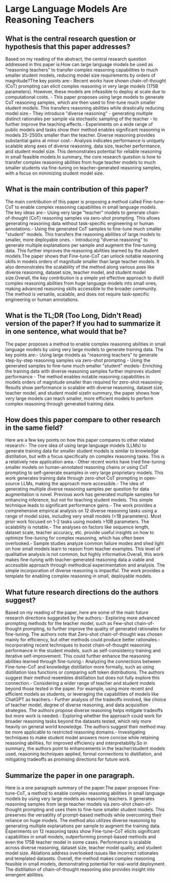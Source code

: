 # Large Language Models Are Reasoning Teachers

## What is the central research question or hypothesis that this paper addresses?

Based on my reading of the abstract, the central research question addressed in this paper is:How can large language models be used as "reasoning teachers" to transfer complex reasoning capabilities to much smaller student models, reducing model size requirements by orders of magnitude?The key points are:- Recent works have shown chain-of-thought (CoT) prompting can elicit complex reasoning in very large models (175B parameters). However, these models are infeasible to deploy at scale due to computational costs. - This paper proposes using large models to generate CoT reasoning samples, which are then used to fine-tune much smaller student models. This transfers reasoning abilities while drastically reducing model size.- They introduce "diverse reasoning" - generating multiple distinct rationales per sample via stochastic sampling of the teacher - to further improve the teaching effects.- Experiments on a wide range of public models and tasks show their method enables significant reasoning in models 25-2500x smaller than the teacher. Diverse reasoning provides substantial gains at minor cost.- Analysis indicates performance is uniquely scalable along axes of diverse reasoning, data size, teacher performance, and student model size. This demonstrates potential for reliable reasoning in small feasible models.In summary, the core research question is how to transfer complex reasoning abilities from huge teacher models to much smaller students via fine-tuning on teacher-generated reasoning samples, with a focus on minimizing student model size.


## What is the main contribution of this paper?

The main contribution of this paper is proposing a method called Fine-tune-CoT to enable complex reasoning capabilities in small language models. The key ideas are:- Using very large "teacher" models to generate chain-of-thought (CoT) reasoning samples via zero-shot prompting. This allows generating reasoning data without task-specific engineering or human annotations.- Using the generated CoT samples to fine-tune much smaller "student" models. This transfers the reasoning abilities of large models to smaller, more deployable ones. - Introducing "diverse reasoning" to generate multiple explanations per sample and augment the fine-tuning data. This further improves the reasoning abilities learned by the student models.The paper shows that Fine-tune-CoT can unlock notable reasoning skills in models orders of magnitude smaller than large teacher models. It also demonstrates the scalability of the method along various axes like diverse reasoning, dataset size, teacher model, and student model size.Overall, the key contribution is a simple yet effective approach to distill complex reasoning abilities from huge language models into small ones, making advanced reasoning skills accessible to the broader community. The method is versatile, scalable, and does not require task-specific engineering or human annotations.


## What is the TL;DR (Too Long, Didn't Read) version of the paper? If you had to summarize it in one sentence, what would that be?

The paper proposes a method to enable complex reasoning abilities in small language models by using very large models to generate training data. The key points are:- Using large models as "reasoning teachers" to generate step-by-step reasoning samples via zero-shot prompting - Using the generated samples to fine-tune much smaller "student" models- Enriching the training data with diverse reasoning samples further improves student performance - The method enables notable reasoning capabilities in models orders of magnitude smaller than required for zero-shot reasoning- Results show performance is scalable with diverse reasoning, dataset size, teacher model, and student model sizeIn summary, the paper shows how very large models can teach smaller, more efficient models to perform complex reasoning through generated training data.


## How does this paper compare to other research in the same field?

Here are a few key points on how this paper compares to other related research:- The core idea of using large language models (LLMs) to generate training data for smaller student models is similar to knowledge distillation, but with a focus specifically on complex reasoning tasks. This is a relatively new application area.- Other recent works have tried fine-tuning smaller models on human-annotated reasoning chains or using CoT prompting to self-generate examples in very large proprietary models. This work generates training data through zero-shot CoT prompting in open-source LLMs, making the approach more accessible.- The idea of generating multiple diverse reasoning samples per question for data augmentation is novel. Previous work has generated multiple samples for enhancing inference, but not for teaching student models. This simple technique leads to significant performance gains.- The work provides a comprehensive empirical analysis on 12 diverse reasoning tasks using a range of model sizes, including very small models (<1B parameters). Most prior work focused on 1-2 tasks using models >10B parameters. The scalability is notable.- The analyses on factors like sequence length, dataset scale, teacher accuracy, etc. provide useful insights on how to optimize fine-tuning for complex reasoning, which has often been overlooked.- Sample studies analyze common failure modes and shed light on how small models learn to reason from teacher examples. This level of qualitative analysis is not common, but highly informative.Overall, this work makes fine-tuning with teacher-generated reasoning data a viable and accessible approach through methodical experimentation and analysis. The simple incorporation of diverse reasoning is impactful. The work provides a template for enabling complex reasoning in small, deployable models.


## What future research directions do the authors suggest?

Based on my reading of the paper, here are some of the main future research directions suggested by the authors:- Exploring more advanced prompting methods for the teacher model, such as Few-shot chain-of-thought prompting, to further improve the quality of generated rationales for fine-tuning. The authors note that Zero-shot chain-of-thought was chosen mainly for efficiency, but other methods could produce better rationales.- Incorporating recent techniques to boost chain-of-thought reasoning performance in the student models, such as self-consistency training and iterative self-improvement. This could further enhance the reasoning abilities learned through fine-tuning.- Analyzing the connections between Fine-tune-CoT and knowledge distillation more formally, such as using distillation loss functions or comparing soft token distributions. The authors suggest their method resembles distillation but does not fully explore this connection.- Considering a wider range of teacher and student models beyond those tested in the paper. For example, using more recent and efficient models as students, or leveraging the capabilities of models like ChatGPT as teachers.- Further analysis of the tradeoffs involved, like choice of teacher model, degree of diverse reasoning, and data acquisition strategies. The authors propose diverse reasoning helps mitigate tradeoffs but more work is needed.- Exploring whether the approach could work for broader reasoning tasks beyond the datasets tested, which rely more heavily on general world knowledge. The authors suggest their method may be more applicable to restricted reasoning domains.- Investigating techniques to make student model answers more concise while retaining reasoning abilities, for improved efficiency and interpretability.So in summary, the authors point to enhancements in the teacher/student models used, reasoning techniques applied, formal connections to distillation, and mitigating tradeoffs as promising directions for future work.


## Summarize the paper in one paragraph.

Here is a one paragraph summary of the paper:The paper proposes Fine-tune-CoT, a method to enable complex reasoning abilities in small language models by using very large models as reasoning teachers. It generates reasoning samples from large teacher models via zero-shot chain-of-thought prompting and uses them to fine-tune smaller student models. This preserves the versatility of prompt-based methods while overcoming their reliance on huge models. The method also utilizes diverse reasoning by generating multiple explanations per sample to augment the training data. Experiments on 12 reasoning tasks show Fine-tune-CoT elicits significant capabilities in small models, outperforming prompt-based methods and even the 175B teacher model in some cases. Performance is scalable across diverse reasoning, dataset size, teacher model quality, and student model size. Ablations address overlooked issues like incorrect rationales and templated datasets. Overall, the method makes complex reasoning feasible in small models, demonstrating potential for real-world deployment. The distillation of chain-of-thought reasoning also provides insight into emergent abilities.
